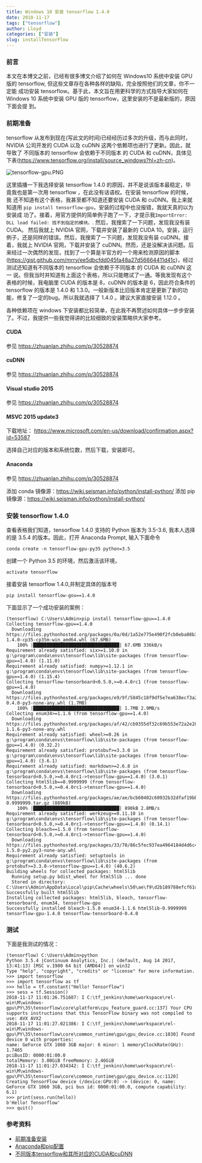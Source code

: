 ```yaml
---
title: Windows 10 安装 tensorflow 1.4.0
date: 2018-11-17
tags: ["tensorflow"]
author: Lloyd
categories: ["安装"]
slug: installTensorFlow
---
```


### 前言
本文在本博文之前，已经有很多博文介绍了如何在 Windows10 系统中安装 GPU 版的 tensorflow, 但这些文章存在各种各样的缺陷，完全按照他们的文章，你不一定能
成功安装 tensorflow。基于此，本文旨在用更科学的方式指导大家如何在 Windows 10 系统中安装 GPU 版的 tensorflow，这里安装的不是最新版的，原因下面会提
到。

### 前期准备
tensorflow 从发布到现在(写此文的时间)已经经历过多次的升级，而与此同时， NVIDIA 公司开发的 CUDA 以及 cuDNN 这两个依赖项也进行了更新。因此，就导致了
不同版本的 tensorflow 会依赖于不同版本 的 CUDA 和 cuDNN，具体见下表(https://www.tensorflow.org/install/source_windows?hl=zh-cn)。

![tensorflow-gpu.PNG](https://upload-images.jianshu.io/upload_images/1703880-6739053ccdf29cc3.PNG?imageMogr2/auto-orient/strip%7CimageView2/2/w/1240)

这里插播一下我选择安装 tensorflow 1.4.0 的原因，并不是说该版本最稳定，毕竟我也是第一次用 tensorflow ，在此没有话语权。在安装 tensorflow 的时候，我
还不知道有这个表格，我甚至都不知道还要安装 CUDA 和 cuDNN。我上来就知道用 `pip install tensorflow-gpu`，安装的过程中也没报错，我就天真的以为安装成
功了。接着，用官方提供的简单例子跑了一下，才提示我`ImportError: DLL load failed: 找不到指定的模块。`. 然后，我搜索了一下问题，发现我没有装 CUDA。
然后我就上 NVIDIA 官网，下载并安装了最新的 CUDA 10。安装，运行例子，还是同样的错误。然后，我搜索了一下问题，发现我没有装 cuDNN。接着，我就上 NVIDIA
官网，下载并安装了 cuDNN。然而，还是没解决该问题。后来经过一次偶然的发现，找到了一个算是半官方的一个用来检测原因的脚本
(https://gist.github.com/mrry/ee5dbcfdd045fa48a27d56664411d41c)，经过测试还知道有不同版本的 tensorflow 会依赖于不同版本 的 CUDA 和 cuDNN 这一
说。但我当时并知道有上面这个表格，所以只能瞎试了一通。等我发现有这个表格的时候，我电脑里 CUDA 的版本是 8，cuDNN 的版本是 6，因此符合条件的 tensorflow
的版本是 1.4.0 和 1.3.0。一般新版本比旧版本肯定是更新了新的功能，修复了一定的bug。所以我就选择了 1.4.0 。建议大家直接安装 1.12.0 。

各种依赖项在 windows 下安装都比较简单，在此我不再赘述如何具体一步步安装了。不过，我提供一些我觉得讲的比较细致的安装策略供大家参考。
#### CUDA
参见 https://zhuanlan.zhihu.com/p/30528874

#### cuDNN
参见 https://zhuanlan.zhihu.com/p/30528874

#### Visual studio 2015
参见 https://zhuanlan.zhihu.com/p/30528874

#### MSVC 2015 update3
下载地址： https://www.microsoft.com/en-us/download/confirmation.aspx?id=53587

选择自己对应的版本和系统位数，然后下载，安装即可。

#### Anaconda
参见 https://zhuanlan.zhihu.com/p/30528874

添加 conda 镜像源：https://wiki.seisman.info/python/install-python/
添加 pip 镜像源：https://wiki.seisman.info/python/install-python/

### 安装 tensorflow 1.4.0
查看表格我们知道，tensorflow 1.4.0 支持的 Python 版本为 3.5-3.6, 我本人选择的是 3.5.4 的版本。因此，打开 Anaconda Prompt, 输入下面命令

```
conda create -n tensorflow-gpu-py35 python=3.5
```

创建一个 Python 3.5 的环境，然后激活该环境，

```
activate tensorflow
```

接着安装 tensorflow 1.4.0,并制定具体的版本号

```
pip install tensorflow-gou==1.4.0
```

下面显示了一个成功安装的案例：

```
(tensorflow) C:\Users\Admin>pip install tensorflow-gpu==1.4.0
Collecting tensorflow-gpu==1.4.0
  Downloading https://files.pythonhosted.org/packages/0a/0d/1a52e775e490f2fcb0eba08b3df773e6e6d64934c77346b351f6df2ed8df/tensorflow_gpu-1.4.0-cp35-cp35m-win_amd64.whl (67.6MB)
    100% |████████████████████████████████| 67.6MB 336kB/s
Requirement already satisfied: six>=1.10.0 in g:\program\conda\envs\tensorflow\lib\site-packages (from tensorflow-gpu==1.4.0) (1.11.0)
Requirement already satisfied: numpy>=1.12.1 in g:\program\conda\envs\tensorflow\lib\site-packages (from tensorflow-gpu==1.4.0) (1.15.4)
Collecting tensorflow-tensorboard<0.5.0,>=0.4.0rc1 (from tensorflow-gpu==1.4.0)
  Downloading https://files.pythonhosted.org/packages/e9/9f/5845c18f9df5e7ea638ecf3a272238f0e7671e454faa396b5188c6e6fc0a/tensorflow_tensorboard-0.4.0-py3-none-any.whl (1.7MB)
    100% |████████████████████████████████| 1.7MB 2.9MB/s
Collecting enum34>=1.1.6 (from tensorflow-gpu==1.4.0)
  Downloading https://files.pythonhosted.org/packages/af/42/cb9355df32c69b553e72a2e28daee25d1611d2c0d9c272aa1d34204205b2/enum34-1.1.6-py3-none-any.whl
Requirement already satisfied: wheel>=0.26 in g:\program\conda\envs\tensorflow\lib\site-packages (from tensorflow-gpu==1.4.0) (0.32.2)
Requirement already satisfied: protobuf>=3.3.0 in g:\program\conda\envs\tensorflow\lib\site-packages (from tensorflow-gpu==1.4.0) (3.6.1)
Requirement already satisfied: markdown>=2.6.8 in g:\program\conda\envs\tensorflow\lib\site-packages (from tensorflow-tensorboard<0.5.0,>=0.4.0rc1->tensorflow-gpu==1.4.0) (3.0.1)
Collecting html5lib==0.9999999 (from tensorflow-tensorboard<0.5.0,>=0.4.0rc1->tensorflow-gpu==1.4.0)
  Downloading https://files.pythonhosted.org/packages/ae/ae/bcb60402c60932b32dfaf19bb53870b29eda2cd17551ba5639219fb5ebf9/html5lib-0.9999999.tar.gz (889kB)
    100% |████████████████████████████████| 890kB 2.8MB/s
Requirement already satisfied: werkzeug>=0.11.10 in g:\program\conda\envs\tensorflow\lib\site-packages (from tensorflow-tensorboard<0.5.0,>=0.4.0rc1->tensorflow-gpu==1.4.0) (0.14.1)
Collecting bleach==1.5.0 (from tensorflow-tensorboard<0.5.0,>=0.4.0rc1->tensorflow-gpu==1.4.0)
  Downloading https://files.pythonhosted.org/packages/33/70/86c5fec937ea4964184d4d6c4f0b9551564f821e1c3575907639036d9b90/bleach-1.5.0-py2.py3-none-any.whl
Requirement already satisfied: setuptools in g:\program\conda\envs\tensorflow\lib\site-packages (from protobuf>=3.3.0->tensorflow-gpu==1.4.0) (40.6.2)
Building wheels for collected packages: html5lib
  Running setup.py bdist_wheel for html5lib ... done
  Stored in directory: C:\Users\Admin\AppData\Local\pip\Cache\wheels\50\ae\f9\d2b189788efcf61d1ee0e36045476735c838898eef1cad6e29
Successfully built html5lib
Installing collected packages: html5lib, bleach, tensorflow-tensorboard, enum34, tensorflow-gpu
Successfully installed bleach-1.5.0 enum34-1.1.6 html5lib-0.9999999 tensorflow-gpu-1.4.0 tensorflow-tensorboard-0.4.0
```

### 测试
下面是我测试的情况：

```
(tensorflow) C:\Users\Admin>python
Python 3.5.4 |Continuum Analytics, Inc.| (default, Aug 14 2017, 13:41:13) [MSC v.1900 64 bit (AMD64)] on win32
Type "help", "copyright", "credits" or "license" for more information.
>>> import tensorflow
>>> import tensorflow as tf
>>> hello = tf.constant("Hello! Tensorflow")
>>> sess = tf.Session()
2018-11-17 11:01:26.751687: I C:\tf_jenkins\home\workspace\rel-win\M\windows-gpu\PY\35\tensorflow\core\platform\cpu_feature_guard.cc:137] Your CPU supports instructions that this TensorFlow binary was not compiled to use: AVX AVX2
2018-11-17 11:01:27.021386: I C:\tf_jenkins\home\workspace\rel-win\M\windows-gpu\PY\35\tensorflow\core\common_runtime\gpu\gpu_device.cc:1030] Found device 0 with properties:
name: GeForce GTX 1060 3GB major: 6 minor: 1 memoryClockRate(GHz): 1.7465
pciBusID: 0000:01:00.0
totalMemory: 3.00GiB freeMemory: 2.46GiB
2018-11-17 11:01:27.034342: I C:\tf_jenkins\home\workspace\rel-win\M\windows-gpu\PY\35\tensorflow\core\common_runtime\gpu\gpu_device.cc:1120] Creating TensorFlow device (/device:GPU:0) -> (device: 0, name: GeForce GTX 1060 3GB, pci bus id: 0000:01:00.0, compute capability: 6.1)
>>> print(sess.run(hello))
b'Hello! Tensorflow'
>>> quit()
```


### 参考资料
- [前期准备安装](https://zhuanlan.zhihu.com/p/30528874)
- [Anaconda和pip配置](https://wiki.seisman.info/python/install-python/)
- [不同版本tensorflow和其所对应的CUDA和cuDNN](https://www.tensorflow.org/install/source_windows?hl=zh-cn)


